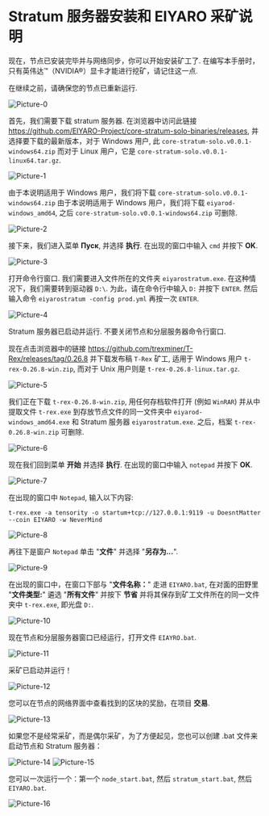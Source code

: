 # Stratum 服务器安装和 EIYARO 采矿说明

现在，节点已安装完毕并与网络同步，你可以开始安装矿工了. 在编写本手册时，只有英伟达™（NVIDIA®）显卡才能进行挖矿，请记住这一点.

在继续之前，请确保您的节点已重新运行.

![Picture-0](images/PICTURE-0.png)

首先，我们需要下载 stratum 服务器. 在浏览器中访问此链接 https://github.com/EIYARO-Project/core-stratum-solo-binaries/releases, 并选择要下载的最新版本，对于 Windows 用户, 此 `core-stratum-solo.v0.0.1-windows64.zip` 而对于 Linux 用户，它是 `core-stratum-solo.v0.0.1-linux64.tar.gz`.

![Picture-1](images/PICTURE-1.png)

由于本说明适用于 Windows 用户，我们将下载 `core-stratum-solo.v0.0.1-windows64.zip` 由于本说明适用于 Windows 用户，我们将下载 `eiyarod-windows_amd64`, 之后 `core-stratum-solo.v0.0.1-windows64.zip` 可删除.

![Picture-2](images/PICTURE-2.png)

接下来，我们进入菜单 **Пуск**, 并选择 **执行**. 在出现的窗口中输入 `cmd` 并按下 **OK**.

![Picture-3](images/PICTURE-3.png)

打开命令行窗口. 我们需要进入文件所在的文件夹 `eiyarostratum.exe`. 在这种情况下，我们需要转到驱动器 `D:\`. 为此，请在命令行中输入 `D:` 并按下 `ENTER`. 然后输入命令 `eiyarostratum -config prod.yml` 再按一次 `ENTER`.

![Picture-4](images/PICTURE-4.png)

Stratum 服务器已启动并运行. 不要关闭节点和分层服务器命令行窗口.

现在点击浏览器中的链接 https://github.com/trexminer/T-Rex/releases/tag/0.26.8 并下载发布稿 `T-Rex` 矿工, 适用于 Windows 用户 `t-rex-0.26.8-win.zip`, 而对于 Unix 用户则是 `t-rex-0.26.8-linux.tar.gz`.

![Picture-5](images/PICTURE-5.png)

我们正在下载 `t-rex-0.26.8-win.zip`, 用任何存档软件打开 (例如 `WinRAR`) 并从中提取文件 `t-rex.exe` 到存放节点文件的同一文件夹中 `eiyarod-windows_amd64.exe` 和 Stratum 服务器 `eiyarostratum.exe`. 之后，档案 `t-rex-0.26.8-win.zip` 可删除.

![Picture-6](images/PICTURE-6.png)

现在我们回到菜单 **开始** 并选择 **执行**. 在出现的窗口中输入 `notepad` 并按下 **OK**.

![Picture-7](images/PICTURE-7.png)

在出现的窗口中 `Notepad`, 输入以下内容:
```
t-rex.exe -a tensority -o startum+tcp://127.0.0.1:9119 -u DoesntMatter --coin EIYARO -w NeverMind
```

![Picture-8](images/PICTURE-8.png)

再往下是窗户 `Notepad` 单击 "**文件**" 并选择 "**另存为...**".

![Picture-9](images/PICTURE-9.png)

在出现的窗口中，在窗口下部与 "**文件名称：**" 走进 `EIYARO.bat`, 在对面的田野里 "**文件类型:**" 遴选 "**所有文件**" 并按下 **节省** 并将其保存到矿工文件所在的同一文件夹中 `t-rex.exe`, 即光盘 `D:`.

![Picture-10](images/PICTURE-10.png)

现在节点和分层服务器窗口已经运行，打开文件 `EIAYRO.bat`.

![Picture-11](images/PICTURE-11.png)

采矿已启动并运行！

![Picture-12](images/PICTURE-12.png)

您可以在节点的网络界面中查看找到的区块的奖励，在项目 **交易**.

![Picture-13](images/PICTURE-13.png)

如果您不是经常采矿，而是偶尔采矿，为了方便起见，您也可以创建 .bat 文件来启动节点和 Stratum 服务器：

![Picture-14](images/PICTURE-14.png)
![Picture-15](images/PICTURE-15.png)

您可以一次运行一个：第一个 `node_start.bat`, 然后 `stratum_start.bat`, 然后 `EIYARO.bat`.

![Picture-16](images/PICTURE-16.png)